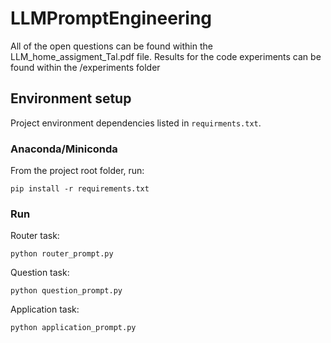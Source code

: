 # LLMPromptEngineering
All of the open questions can be found within the LLM_home_assigment_Tal.pdf file.
Results for the code experiments can be found within the /experiments folder

## Environment setup

Project environment dependencies listed in 
`requirments.txt`.

### Anaconda/Miniconda

From the project root folder, run:
```
pip install -r requirements.txt
```

### Run
Router task: 
```
python router_prompt.py
```

Question task:
```
python question_prompt.py
``` 
Application task:
```
python application_prompt.py
```
